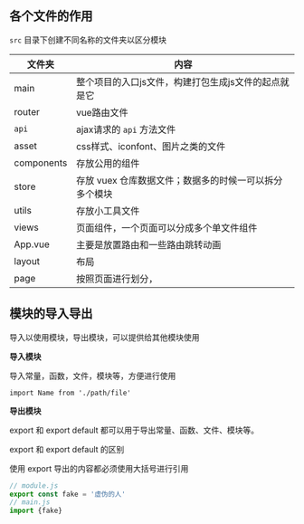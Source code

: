 ## 各个文件的作用

`src` 目录下创建不同名称的文件夹以区分模块

| 文件夹     | 内容                                                   |
| ---------- | ------------------------------------------------------ |
| main       | 整个项目的入口js文件，构建打包生成js文件的起点就是它   |
| router     | vue路由文件                                            |
| `api`      | ajax请求的 `api` 方法文件                              |
| asset      | css样式、iconfont、图片之类的文件                      |
| components | 存放公用的组件                                         |
| store      | 存放 vuex 仓库数据文件；数据多的时候一可以拆分多个模块 |
| utils      | 存放小工具文件                                         |
| views      | 页面组件，一个页面可以分成多个单文件组件               |
| App.vue    | 主要是放置路由和一些路由跳转动画                       |
| layout     | 布局                                                   |
| page       | 按照页面进行划分，                                     |

## 模块的导入导出

导入以使用模块，导出模块，可以提供给其他模块使用

**导入模块**

导入常量，函数，文件，模块等，方便进行使用

`import Name from './path/file'`

**导出模块**

export 和 export default 都可以用于导出常量、函数、文件、模块等。

export 和 export default 的区别

使用 export 导出的内容都必须使用大括号进行引用

```js
// module.js
export const fake = '虚伪的人' 
// main.js
import {fake}
```



